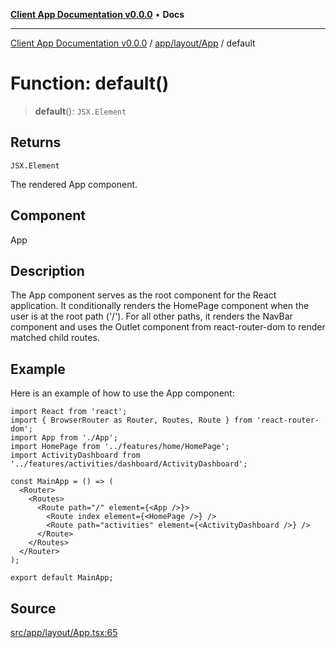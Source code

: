 [**Client App Documentation v0.0.0**](../../../../README.md) • **Docs**

***

[Client App Documentation v0.0.0](../../../../README.md) / [app/layout/App](../README.md) / default

# Function: default()

> **default**(): `JSX.Element`

## Returns

`JSX.Element`

The rendered App component.

## Component

App

## Description

The App component serves as the root component for the React application.
It conditionally renders the HomePage component when the user is at the root path ('/').
For all other paths, it renders the NavBar component and uses the Outlet component from react-router-dom to render matched child routes.

## Example

Here is an example of how to use the App component:
```tsx
import React from 'react';
import { BrowserRouter as Router, Routes, Route } from 'react-router-dom';
import App from './App';
import HomePage from '../features/home/HomePage';
import ActivityDashboard from '../features/activities/dashboard/ActivityDashboard';

const MainApp = () => (
  <Router>
    <Routes>
      <Route path="/" element={<App />}>
        <Route index element={<HomePage />} />
        <Route path="activities" element={<ActivityDashboard />} />
      </Route>
    </Routes>
  </Router>
);

export default MainApp;
```

## Source

[src/app/layout/App.tsx:65](https://github.com/jimmykurian/Reactivities/blob/dbc3ed866e1f645e56a07b30e597ad4448fbda7a/client-app/src/app/layout/App.tsx#L65)
